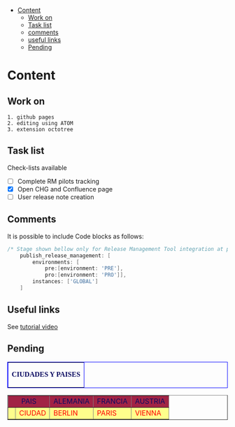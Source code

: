 * [Content](#Content)
  * [Work on](#Work-on)
  * [Task list](#task-list)
  * [comments](#comments)
  * [useful links](#useful-links)
  * [Pending](#Pending)

# Content
## Work on
    1. github pages
    2. editing using ATOM
    3. extension octotree

## Task list
Check-lists available
- [ ] Complete RM pilots tracking
- [X] Open CHG and Confluence page
- [ ] User release note creation

## Comments
It is possible to include Code blocks as follows:
```groovy
/* Stage shown bellow only for Release Management Tool integration at pipeline */
    publish_release_management: [
        environments: [
            pre:[environment: 'PRE'],
            pro:[environment: 'PRO']],
        instances: ['GLOBAL']
    ]
```
## Useful links
See [tutorial video](https://www.youtube.com/watch?v=VBKQIiTl8Bc&t=1s)

## Pending
<head>
<TABLE border-collapse='collapse' bordercolor='blue' cellpadding='2' cellspacing='0' BORDER='1px solid #ff0000'><TR><TD align='center'><p style='font-size: medium; font-weight: bold; color: #0B0B61; font-family:Calibri'><b>CIUDADES Y PAISES</b></p></TD></TR></TABLE>
<center><table border='1'>
<tr bgcolor='#A12345'>
<td colspan='2'><span style='color:#0B0B61'><center>PAIS</center></span></td>
<td><span style='color:#0B0B61'><center>ALEMANIA</center></span></td>
<td><span style='color:#0B0B61'><center>FRANCIA</center></span></td>
<td><span style='color:#0B0B61'><center>AUSTRIA</center></span></td>
</tr>
<tr bgcolor='#FEFE8C'>
<td rowspan='1'><span style='color:#ff0000'></span></td><td><span style='color:#ff0000'>CIUDAD</span></td>
<td><span style='color:#ff0000'>BERLIN</span></td>
<td><span style='color:#ff0000'>PARIS</span></td>
<td><span style='color:#ff0000'>VIENNA</span></td>
</tr>
</table>
